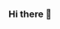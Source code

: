 ### Hi there 👋

<!--
**yoosoobin/yoosoobin** is a ✨ _special_ ✨ repository because its `README.md` (this file) appears on your GitHub profile.




<a href='https://ysbstudy.tistory.com/'>blog</a>

![yoosoobin's github stats](https://github-readme-stats.vercel.app/api?username=yoosoobin&show_icons=true)
[![Solved.ac Profile](http://mazassumnida.wtf/api/v2/generate_badge?boj=dbqhrska1)](https://solved.ac/dbqhrska1/)
